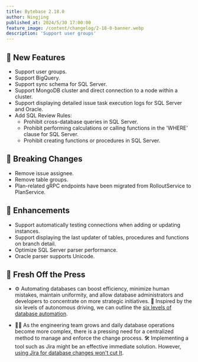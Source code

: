 ```yaml
---
title: Bytebase 2.18.0
author: Ningjing
published_at: 2024/5/30 17:00:00
feature_image: /content/changelog/2-18-0-banner.webp
description: 'Support user groups'
---
```


## 🚀 New Features

- Support user groups.
- Support BigQuery.
- Support sync schema for SQL Server.
- Support MongoDB cluster and direct connection to a node within a cluster.
- Support displaying detailed issue task execution logs for SQL Server and Oracle.
- Add SQL Review Rules:
  - Prohibit cross-database queries in SQL Server.
  - Prohibit performing calculations or calling functions in the 'WHERE' clause for SQL Server.
  - Prohibit creating functions or procedures in SQL Server.

## 🔔 Breaking Changes

- Remove issue assignee.
- Remove table groups.
- Plan-related gRPC endpoints have been migrated from RolloutService to PlanService.
  
## 🎄 Enhancements

- Support automatically testing connections when adding or updating instances.
- Support displaying the last updater of tables, procedures and functions on branch detail.
- Optimize SQL Server parser performance.
- Oracle parser supports Unicode.

## 📰 Fresh Off the Press

- ⚙️ Automating databases can boost efficiency, minimize human mistakes, maintain uniformity, and allow database administrators and developers to concentrate on more strategic initiatives. 🚗 Inspired by the six levels of autonomous driving, we can outline the [six levels of database automation](/blog/database-automation-levels/).
  
- 🧑‍💻 As the engineering team grows and daily database operations become more complex, there is a pressing need for a centralized method to manage and enforce the change process. 🛠️ Implementing a tool such as Jira might be an effective immediate solution. However, [using Jira for database changes won't cut It](/blog/use-jira-for-database-change/).

<IncludeBlock url="/docs/get-started/install/install-upgrade"></IncludeBlock>
